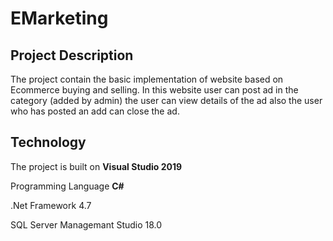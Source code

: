 # EMarketing

Project Description
---
The project contain the basic implementation of website based on Ecommerce buying and selling. In this website user can post ad in the category (added by admin) the user can view details of the ad also the user who has posted an add can close the ad.

Technology
---
The project is built on **Visual Studio 2019**

Programming Language **C#**

.Net Framework 4.7

SQL Server Managemant Studio 18.0
